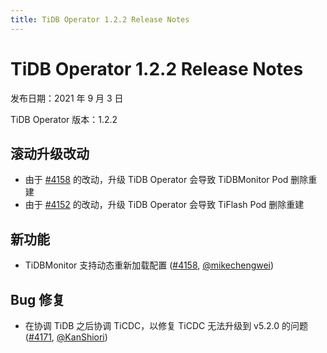 ```yaml
---
title: TiDB Operator 1.2.2 Release Notes
---
```


# TiDB Operator 1.2.2 Release Notes

发布日期：2021 年 9 月 3 日

TiDB Operator 版本：1.2.2

## 滚动升级改动

- 由于 [#4158](https://github.com/pingcap/tidb-operator/pull/4158) 的改动，升级 TiDB Operator 会导致 TiDBMonitor Pod 删除重建
- 由于 [#4152](https://github.com/pingcap/tidb-operator/pull/4152) 的改动，升级 TiDB Operator 会导致 TiFlash Pod 删除重建

## 新功能

- TiDBMonitor 支持动态重新加载配置 ([#4158](https://github.com/pingcap/tidb-operator/pull/4158), [@mikechengwei](https://github.com/mikechengwei))

## Bug 修复

- 在协调 TiDB 之后协调 TiCDC，以修复 TiCDC 无法升级到 v5.2.0 的问题 ([#4171](https://github.com/pingcap/tidb-operator/pull/4171), [@KanShiori](https://github.com/KanShiori))
